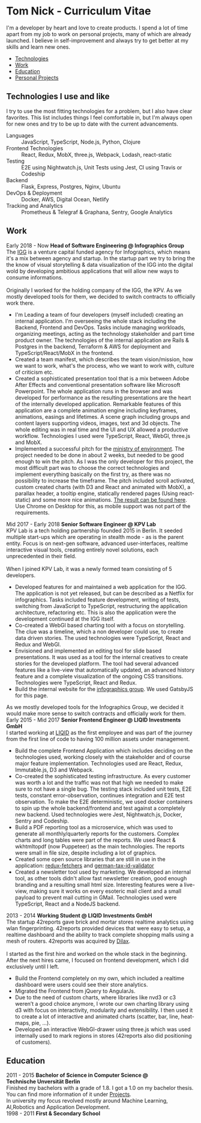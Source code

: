# Tom Nick - Curriculum Vitae

I'm a developer by heart and love to create products. I spend a lot of time apart from my job to work on personal projects, many of which are already launched. I believe in self-improvement and always try to get better at my skills and learn new ones.

* <a class="link" href="#tech">Technologies</a>
* <a class="link" href="#work">Work</a>
* <a class="link" href="#education">Education</a>
* <a class="link" href="/projects">Personal Projects</a>

## <a name="tech">Technologies I use and like</a>
<div class="post post--job">
  I try to use the most fitting technologies for a problem, but I also have clear favorites. This list includes things I feel comfortable in, but I'm always open for new ones and try to be up to date with the current advancements.
  <dl>
    <dt>Languages</dt>
    <dd>JavaScript, TypeScript, Node.js, Python, Clojure</dd>
    <dt>Frontend Technologies</dt>
    <dd>React, Redux, MobX, three.js, Webpack, Lodash, react-static</dd>
    <dt>Testing</dt>
    <dd>E2E using Nightwatch.js, Unit Tests using Jest, CI using Travis or Codeship</dd>
    <dt>Backend</dt>
    <dd>Flask, Express, Postgres, Nginx, Ubuntu</dd>
    <dt>DevOps & Deployment</dt>
    <dd>Docker, AWS, Digital Ocean, Netlify</dd>
    <dt>Tracking and Analytics</dt>
    <dd>Prometheus & Telegraf & Graphana, Sentry, Google Analytics</dd>
  </dl>
</div>

## <a class="page-break" name="work">Work</a>
<div class="post post--job">
<div class="post-job-title">
  <time>Early 2018 - Now</time>
  <strong>Head of Software Engineering @ Infographics Group</strong>
</div>
The <a target="_blank" rel="nofollow"
  class="link" href="https:///infographics.group">IGG</a> is a venture capital funded agency for Infographics, which means it's a mix between agency and startup. In the startup part we try to bring the the know of visual storytelling & data visualization of the IGG into the digital wold by developing ambitious applications that will allow new ways to consume informations.
<br/>
<br/>
Originally I worked for the holding company of the IGG, the KPV. As we mostly developed tools for them, we decided to switch contracts to officially work there.
<ul>
  <li>
  I'm Leading a team of four developers (myself included) creating an internal application. I'm overseeing the whole stack including the Backend, Frontend and DevOps. Tasks include managing workloads, organizing meetings, acting as the technology stakeholder and part time product owner. The technologies of the internal application are Rails & Postgres in the backend, Terraform & AWS for deployment and TypeScript/React/MobX in the frontend.
  </li>
  <li>
  Created a team manifest, which describes the team vision/mission, how we want to work, what's the process, who we want to work with, culture of criticism etc.
  </li>
  <li>
    Created a sophisticated presentation tool that is a mix between Adobe After Effects and conventional presentation software like Microsoft Powerpoint. The whole application runs in the browser and was developed for performance as the resulting presentations are the heart of the internally developed application. Remarkable features of this application are a complete animation engine including keyframes, animations, easings and lifetimes. A scene graph including groups and content layers supporting videos, images, text and 3d objects. The whole editing was in real time and the UI and UX allowed a productive workflow. Technologies I used were TypeScript, React, WebGl, three.js and MobX.
  </li>
  <li>
  Implemented a successful pitch for the <a class="link "target="_blank" rel="nofollow" href="https://www.bmu.de/">ministry of environment</a>. The project needed to be done in about 2 weeks, but needed to be good enough to win the pitch. As I was the only developer for this project, the most difficult part was to choose the correct technologies and implement everything basically on the first try, as there was no possibility to increase the timeframe. The pitch included scroll activated, custom created charts (with D3 and React and animated with MobX), a parallax header, a tooltip engine, statically rendered pages (Using react-static) and some more nice animations. <a class="link "target="_blank" rel="nofollow" href="https://condescending-johnson-d50af8.netlify.com/">The result can be found here</a>. Use Chrome on Desktop for this, as mobile support was not part of the requirements.
  </li>
</ul>
</div>

<div class="post post--job">
<div class="post-job-title">
  <time>Mid 2017 - Early 2018</time>
  <strong>Senior Software Engineer @ KPV Lab</strong>
</div>
KPV Lab is a tech holding partnership founded 2015 in Berlin. It seeded multiple start-ups which are operating in stealth mode - as is the parent entity. Focus is on next-gen software, advanced user-interfaces, realtime interactive visual tools, creating entirely novel solutions, each unprecedented in their field.
<br/>
<br/>
When I joined KPV Lab, it was a newly formed team consisting of 5 developers.
<ul>
<li>
Developed features for and maintained a web application for the IGG. The application is not yet released, but can be described as a Netflix for infographics. Tasks included feature development, writing of tests, switching from JavaScript to TypeScript, restructuring the application architecture, refactoring etc. This is also the application were the development continued at the IGG itself.
</li>
<li>
  Co-created a WebGl based charting tool with a focus on storytelling. The clue was a timeline, which a non developer could use, to create data driven stories. The used technologies were TypeScript, React and Redux and WebGl.
</li>
<li>
  Envisioned and implemented an editing tool for slide based presentations. It was used as a tool for the internal creatives to create stories for the developed platform. The tool had several advanced features like  a live-view that automatically updated, an advanced history feature and a complete visualization of the ongoing CSS transitions. Technologies were TypeScript, React and Redux.
</li>
<li>
  Build the internal website for the <a target="_blank" rel="nofollow"
  class="link" href="https:///infographics.group">infographics group</a>. We used GatsbyJS for this page.
</li>
</ul>
As we mostly developed tools for the Infographics Group, we decided it would make more sense to switch contracts and officially work for them.
</div>

<div class="post post--job">
<div class="post-job-title">
  <time>Early 2015 - Mid 2017</time>
  <strong>Senior Frontend Engineer @ LIQID Investments GmbH</strong>
</div>
I started working at <a class="link" rel="nofollow" targt="_blank" href="https://liqid.de">LIQID</a> as the first employee and was part of the journey from the first line of code to having 100 million assets under management.
<ul>
<li>
Build the complete Frontend Application which includes deciding on the technologies used, working closely with the stakeholder and of course major feature implementation. Technologies used are React, Redux, Immutable.js, D3 and Webpack.
</li>
<li>
Co-created the sophisticated testing infrastructure. As every customer was worth a lot and the traffic was not that high we needed to make sure to not have a single bug. The testing stack included unit tests, E2E tests, constant error-observation, continues integration and E2E test observation. To make the E2E deterministic, we used docker containers to spin up the whole backend/frontend and test against a completely new backend. Used technologies were Jest, Nightwatch.js, Docker, Sentry and Codeship.
</li>
<li>Build a PDF reporting tool as a microservice, which was used to generate all monthly/quarterly reports for the customers. Complex charts and long tables were part of the reports. We used React & wkhtmltopdf (now Puppeteer) as the main technologies. The reports were small in file size, despite including a lot of graphics.</li>
<li>
Created some open source libraries that are still in use in the application: <a class="link" rel="nofollow" targt="_blank" href="https://github.com/LIQIDTechnology/redux-fetchers">redux-fetchers</a> and <a class="link" href="https://github.com/LIQIDTechnology/german-tax-id-validator" rel="nofollow" targt="_blank">german-tax-id-validator</a>
</li>
<li>
Created a newsletter tool used by marketing. We developed an internal tool, as other tools didn't allow fast newsletter creation, good enough branding and a resulting small html size. Interesting features were a live-view, making sure it works on every esoteric mail client and a small payload to prevent mail cutting in GMail. Technologies used were TypeScript, React and a NodeJS backend.
</li>
</ul>
</div>

<div class="post post--job">
<div class="post-job-title">
  <time>2013 - 2014</time>
  <strong>Working Student @ LIQID Investments GmbH</strong>
</div>
The startup 42reports gave brick and mortar stores realtime analytics using wlan fingerprinting. 42reports provided devices that were easy to setup, a realtime dashboard and the ability to track complete shopping malls using a mesh of routers.
42reports was acquired by <a class="link" rel="nofollow" targt="_blank" href="https://www.dilax.com/">Dilax</a>.
<br/>
<br/>
I started as the first hire and worked on the whole stack in the beginning. After the next hires came, I focused on frontend development, which I did exclusively until I left.
<ul>
  <li>Build the Frontend completely on my own, which included a realtime dashboard were users could see their store analytics.</li>
  <li>Migrated the Frontend from jQuery to AngularJs.</li>
  <li>Due to the need of custom charts, where libraries like nvd3 or c3 weren’t a good choice anymore, I wrote our own charting library using d3 with focus on interactivity, modularity and extensibility. I then used it to create a lot of interactive and animated charts (scatter, bar, line, heat-maps, pie, ...).</li>
  <li>Developed an interactive WebGl-drawer using three.js which was used internally used to mark regions in stores (42reports also did positioning of customers).</li>
</ul>
</div>

## <a name="education">Education</a>

<div class="post post--job">
<div class="post-job-title">
  <time>2011 - 2015</time>
  <strong>Bachelor of Science in Computer Science @
  <br/>
  Technische Unversität Berlin</strong>
</div>
Finished my bachelors with a grade of 1.8. I got a 1.0 on my bachelor thesis. You can find more information of it under <a class="link" href="/projects">Projects</a>.
<br/>
In university my focus revolved mostly around Machine Learning, AI,Robotics and Application Development.

</div>

<div class="post post--job">
  <div>
    <time>1998 - 2011</time>
    <strong>First & Secondary School</strong>
  </div>
</div>
